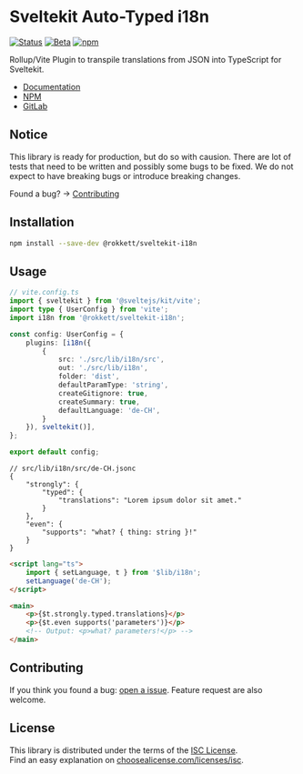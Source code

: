 # Sveltekit Auto-Typed i18n

[![Status](https://gitlab.com/rokkett/sveltekit-i18n/badges/main/pipeline.svg?ignore_skipped=true&key_text=tests&key_width=40)](https://gitlab.com/rokkett/sveltekit-i18n/-/jobs/)
[![Beta](https://img.shields.io/badge/status-stable--beta-important)](#sveltekit-auto-typed-i18n)
[![npm](https://img.shields.io/npm/v/@rokkett/sveltekit-i18n)](#sveltekit-auto-typed-i18n)

Rollup/Vite Plugin to transpile translations from JSON into TypeScript for Sveltekit.

-   [Documentation](https://gitlab.com/rokkett/sveltekit-i18n/-/blob/main/DOCS.md)
-   [NPM](https://www.npmjs.com/package/@rokkett/sveltekit-i18n)
-   [GitLab](https://gitlab.com/rokkett/sveltekit-i18n)

## Notice

This library is ready for production, but do so with causion.
There are lot of tests that need to be written and possibly some bugs to be fixed.
We do not expect to have breaking bugs or introduce breaking changes.

Found a bug? -> [Contributing](#contributing)

## Installation

```sh
npm install --save-dev @rokkett/sveltekit-i18n
```

## Usage

```ts
// vite.config.ts
import { sveltekit } from '@sveltejs/kit/vite';
import type { UserConfig } from 'vite';
import i18n from '@rokkett/sveltekit-i18n';

const config: UserConfig = {
	plugins: [i18n({
        {
            src: './src/lib/i18n/src',
            out: './src/lib/i18n',
            folder: 'dist',
            defaultParamType: 'string',
            createGitignore: true,
            createSummary: true,
            defaultLanguage: 'de-CH',
        }
    }), sveltekit()],
};

export default config;
```

```jsonc
// src/lib/i18n/src/de-CH.jsonc
{
	"strongly": {
		"typed": {
			"translations": "Lorem ipsum dolor sit amet."
		}
	},
	"even": {
		"supports": "what? { thing: string }!"
	}
}
```

```html
<script lang="ts">
	import { setLanguage, t } from '$lib/i18n';
	setLanguage('de-CH');
</script>

<main>
	<p>{$t.strongly.typed.translations}</p>
	<p>{$t.even supports('parameters')}</p>
	<!-- Output: <p>what? parameters!</p> -->
</main>
```

## Contributing

If you think you found a bug: [open a issue](https://gitlab.com/rokkett/sveltekit-i18n/-/issues).
Feature request are also welcome.

## License

This library is distributed under the terms of the [ISC License](./LICENSE).  
Find an easy explanation on [choosealicense.com/licenses/isc](https://choosealicense.com/licenses/isc/).
